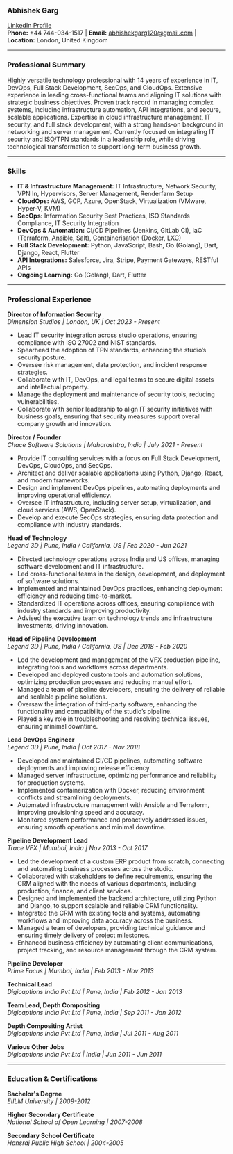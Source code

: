 ### **Abhishek Garg**

[LinkedIn Profile](https://www.linkedin.com/in/abhishekgarg120/)  
**Phone:** +44 744-034-1517 | **Email:** abhishekgarg120@gmail.com | **Location:** London, United Kingdom

---

### **Professional Summary**

Highly versatile technology professional with 14 years of experience in IT, DevOps, Full Stack Development, SecOps, and CloudOps. Extensive experience in leading cross-functional teams and aligning IT solutions with strategic business objectives. Proven track record in managing complex systems, including infrastructure automation, API integrations, and secure, scalable applications. Expertise in cloud infrastructure management, IT security, and full stack development, with a strong hands-on background in networking and server management. Currently focused on integrating IT security and ISO/TPN standards in a leadership role, while driving technological transformation to support long-term business growth.

---

### **Skills**

-   **IT & Infrastructure Management:** IT Infrastructure, Network Security, VPN In, Hypervisors, Server Management, Renderfarm Setup
-   **CloudOps:** AWS, GCP, Azure, OpenStack, Virtualization (VMware, Hyper-V, KVM)
-   **SecOps:** Information Security Best Practices, ISO Standards Compliance, IT Security Integration
-   **DevOps & Automation:** CI/CD Pipelines (Jenkins, GitLab CI), IaC (Terraform, Ansible, Salt), Containerisation (Docker, LXC)
-   **Full Stack Development:** Python, JavaScript, Bash, Go (Golang), Dart, Django, React, Flutter
-   **API Integrations:** Salesforce, Jira, Stripe, Payment Gateways, RESTful APIs
-   **Ongoing Learning:** Go (Golang), Dart, Flutter

---

### **Professional Experience**

**Director of Information Security**  
_Dimension Studios | London, UK | Oct 2023 - Present_

-   Lead IT security integration across studio operations, ensuring compliance with ISO 27002 and NIST standards.
-   Spearhead the adoption of TPN standards, enhancing the studio’s security posture.
-   Oversee risk management, data protection, and incident response strategies.
-   Collaborate with IT, DevOps, and legal teams to secure digital assets and intellectual property.
-   Manage the deployment and maintenance of security tools, reducing vulnerabilities.
-   Collaborate with senior leadership to align IT security initiatives with business goals, ensuring that security measures support overall company growth and innovation.

**Director / Founder**  
_Chace Software Solutions | Maharashtra, India | July 2021 - Present_

-   Provide IT consulting services with a focus on Full Stack Development, DevOps, CloudOps, and SecOps.
-   Architect and deliver scalable applications using Python, Django, React, and modern frameworks.
-   Design and implement DevOps pipelines, automating deployments and improving operational efficiency.
-   Oversee IT infrastructure, including server setup, virtualization, and cloud services (AWS, OpenStack).
-   Develop and execute SecOps strategies, ensuring data protection and compliance with industry standards.

**Head of Technology**  
_Legend 3D | Pune, India / California, US | Feb 2020 - Jun 2021_

-   Directed technology operations across India and US offices, managing software development and IT infrastructure.
-   Led cross-functional teams in the design, development, and deployment of software solutions.
-   Implemented and maintained DevOps practices, enhancing deployment efficiency and reducing time-to-market.
-   Standardized IT operations across offices, ensuring compliance with industry standards and improving productivity.
-   Advised the executive team on technology trends and infrastructure investments, driving innovation.

**Head of Pipeline Development**  
_Legend 3D | Pune, India / California, US | Dec 2018 - Feb 2020_

-   Led the development and management of the VFX production pipeline, integrating tools and workflows across departments.
-   Developed and deployed custom tools and automation solutions, optimizing production processes and reducing manual effort.
-   Managed a team of pipeline developers, ensuring the delivery of reliable and scalable pipeline solutions.
-   Oversaw the integration of third-party software, enhancing the functionality and compatibility of the studio’s pipeline.
-   Played a key role in troubleshooting and resolving technical issues, ensuring minimal downtime.

**Lead DevOps Engineer**  
_Legend 3D | Pune, India | Oct 2017 - Nov 2018_

-   Developed and maintained CI/CD pipelines, automating software deployments and improving release efficiency.
-   Managed server infrastructure, optimizing performance and reliability for production systems.
-   Implemented containerization with Docker, reducing environment conflicts and streamlining deployments.
-   Automated infrastructure management with Ansible and Terraform, improving provisioning speed and accuracy.
-   Monitored system performance and proactively addressed issues, ensuring smooth operations and minimal downtime.

**Pipeline Development Lead**  
_Trace VFX | Mumbai, India | Nov 2013 - Oct 2017_

-   Led the development of a custom ERP product from scratch, connecting and automating business processes across the studio.
-   Collaborated with stakeholders to define requirements, ensuring the CRM aligned with the needs of various departments, including production, finance, and client services.
-   Designed and implemented the backend architecture, utilizing Python and Django, to support scalable and reliable CRM functionality.
-   Integrated the CRM with existing tools and systems, automating workflows and improving data accuracy across the business.
-   Managed a team of developers, providing technical guidance and ensuring timely delivery of project milestones.
-   Enhanced business efficiency by automating client communications, project tracking, and resource management through the CRM system.

**Pipeline Developer**  
_Prime Focus | Mumbai, India | Feb 2013 - Nov 2013_

**Technical Lead**  
_Digicaptions India Pvt Ltd | Pune, India | Feb 2012 - Jan 2013_

**Team Lead, Depth Compositing**  
_Digicaptions India Pvt Ltd | Pune, India | Sep 2011 - Jan 2012_

**Depth Compositing Artist**  
_Digicaptions India Pvt Ltd | Pune, India | Jul 2011 - Aug 2011_

**Various Other Jobs**  
_Digicaptions India Pvt Ltd | India | Jun 2011 - Jun 2011_

---

### **Education & Certifications**

**Bachelor's Degree**  
_EIILM University | 2009-2012_

**Higher Secondary Certificate**  
_National School of Open Learning | 2007-2008_

**Secondary School Certificate**  
_Hansraj Public High School | 2004-2005_

